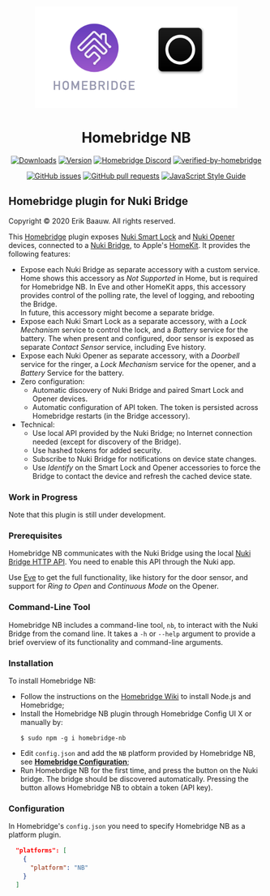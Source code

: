 <p align="center">
  <img src="homebridge-nb.png" height="200px">  
</p>
<span align="center">

# Homebridge NB
[![Downloads](https://img.shields.io/npm/dt/homebridge-nb.svg)](https://www.npmjs.com/package/homebridge-nb)
[![Version](https://img.shields.io/npm/v/homebridge-nb.svg)](https://www.npmjs.com/package/homebridge-nb)
[![Homebridge Discord](https://img.shields.io/discord/432663330281226270?color=728ED5&logo=discord&label=discord)](https://discord.gg/yGvADWt)
[![verified-by-homebridge](https://badgen.net/badge/homebridge/verified/purple)](https://github.com/homebridge/homebridge/wiki/Verified-Plugins)

[![GitHub issues](https://img.shields.io/github/issues/ebaauw/homebridge-nb)](https://github.com/ebaauw/homebridge-nb/issues)
[![GitHub pull requests](https://img.shields.io/github/issues-pr/ebaauw/homebridge-nb)](https://github.com/ebaauw/homebridge-nb/pulls)
[![JavaScript Style Guide](https://img.shields.io/badge/code_style-standard-brightgreen.svg)](https://standardjs.com)

</span>

## Homebridge plugin for Nuki Bridge
Copyright © 2020 Erik Baauw. All rights reserved.

This [Homebridge](https://github.com/homebridge/homebridge) plugin exposes
[Nuki Smart Lock](https://nuki.io/nl/smart-lock/) and
[Nuki Opener](https://nuki.io/nl/opener/) devices,
connected to a [Nuki Bridge](https://nuki.io/nl/bridge/),
to Apple's [HomeKit](https://www.apple.com/ios/home/).
It provides the following features:
- Expose each Nuki Bridge as separate accessory with a custom service.
Home shows this accessory as _Not Supported_ in Home, but is required for
Homebridge NB.
In Eve and other HomeKit apps, this accessory provides control of the polling
rate, the level of logging, and rebooting the Bridge.<br>
In future, this accessory might become a separate bridge.
- Expose each Nuki Smart Lock as a separate accessory, with a _Lock Mechanism_
service to control the lock, and a _Battery_ service for the battery.
The when present and configured, door sensor is exposed as separate
_Contact Sensor_ service, including Eve history.
- Expose each Nuki Opener as separate accessory, with a _Doorbell_ service for
the ringer, a _Lock Mechanism_ service for the opener, and a _Battery_ Service
for the battery.
- Zero configuration:
  - Automatic discovery of Nuki Bridge and paired Smart Lock and Opener devices.
  - Automatic configuration of API token.
The token is persisted across Homebridge restarts (in the Bridge accessory).
- Technical:
  - Use local API provided by the Nuki Bridge; no Internet connection needed
(except for discovery of the Bridge).
  - Use hashed tokens for added security.
  - Subscribe to Nuki Bridge for notifications on device state changes.
  - Use _Identify_ on the Smart Lock and Opener accessories to force the Bridge
to contact the device and refresh the cached device state.

### Work in Progress
Note that this plugin is still under development.

### Prerequisites
Homebridge NB communicates with the Nuki Bridge using the local
[Nuki Bridge HTTP API](https://developer.nuki.io/page/nuki-bridge-http-api-1-12/4).
You need to enable this API through the Nuki app.

Use [Eve](https://www.evehome.com/en/eve-app) to get the full functionality,
like history for the door sensor,
and support for _Ring to Open_ and _Continuous Mode_ on the Opener.

### Command-Line Tool
Homebridge NB includes a command-line tool, `nb`,
to interact with the Nuki Bridge from the comand line.
It takes a `-h` or `--help` argument to provide a brief overview of
its functionality and command-line arguments.

### Installation
To install Homebridge NB:
- Follow the instructions on the [Homebridge Wiki](https://github.com/homebridge/homebridge/wiki) to install Node.js and Homebridge;
- Install the Homebridge NB plugin through Homebridge Config UI X or manually by:
  ```
  $ sudo npm -g i homebridge-nb
  ```
- Edit `config.json` and add the `NB` platform provided by Homebridge NB, see [**Homebridge Configuration**](#homebridge-configuration);
- Run Homebrdige NB for the first time, and press the button on the Nuki bridge.
The bridge should be discovered automatically.
Pressing the button allows Homebridge NB to obtain a token (API key).

### Configuration
In Homebridge's `config.json` you need to specify Homebridge NB as a platform
plugin.

```json
  "platforms": [
    {
      "platform": "NB"
    }
  ]
```
